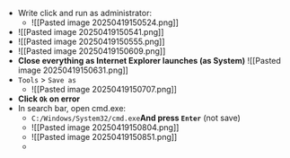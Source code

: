 - Write click and run as administrator:
	- ![[Pasted image 20250419150524.png]]
- ![[Pasted image 20250419150541.png]]
- ![[Pasted image 20250419150555.png]]
- ![[Pasted image 20250419150609.png]]
- **Close everything as Internet Explorer launches (as System)**
![[Pasted image 20250419150631.png]]
- `Tools` > `Save as`
	- ![[Pasted image 20250419150707.png]]
- **Click `Ok` on error**
- In search bar, open cmd.exe:
	- `C:/Windows/System32/cmd.exe`**And press `Enter`** (not save)
	- ![[Pasted image 20250419150804.png]]
	- ![[Pasted image 20250419150851.png]]
	- 
